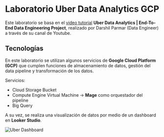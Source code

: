 # Laboratorio Uber Data Analytics GCP

Este laboratorio se basa en el [video tutorial](https://www.youtube.com/watch?v=WpQECq5Hx9g) **Uber Data Analytics | End-To-End Data Engineering Project**, realizado por Darshil Parmar (Data Engineer) a través de su canal de Youtube.

## Tecnologías

En este laboratorio se utilizan algunos servicios de **Google Cloud Platform (GCP)** que cumplen funciones de almacenamiento de datos, gestión del data pipeline y transformación de los datos.

Servicios:

- Cloud Storage Bucket
- Compute Engine Virtual Machine -> **Mage** como orquestador del pipeline
- Big Query

A su vez, se realiza una visualización de datos por medio de un dashboard en **Looker Studio**.

![Uber Dashboard](https://github.com/JhonBS20/Uber_Data_Analytics_GCP/blob/main/Uber%20Dashboard.png?raw=true)
